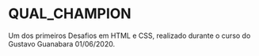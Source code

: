 # QUAL_CHAMPION
 Um dos primeiros Desafios em HTML e CSS, realizado durante o curso do Gustavo Guanabara 01/06/2020.

